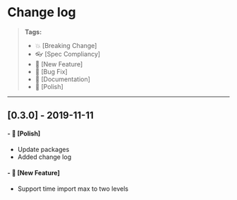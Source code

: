 # Change log

> **Tags:**
> - :boom:       [Breaking Change]
> - :eyeglasses: [Spec Compliancy]
> - :rocket:     [New Feature]
> - :bug:        [Bug Fix]
> - :memo:       [Documentation]
> - :nail_care:  [Polish]

---


## [0.3.0] - 2019-11-11
#### - :nail_care:  [Polish]
- Update packages
- Added change log

#### - :rocket:  [New Feature]
- Support time import max to two levels